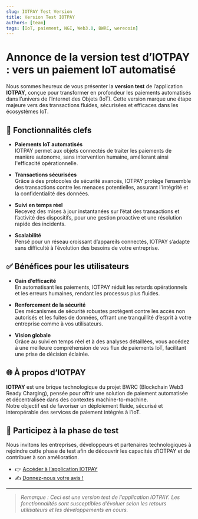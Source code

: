 ```yaml
---
slug: IOTPAY Test Version
title: Version Test IOTPAY
authors: [team]
tags: [IoT, paiement, NGI, Web3.0, BWRC, werecoin]
---
```


# Annonce de la version test d’IOTPAY : vers un paiement IoT automatisé

Nous sommes heureux de vous présenter la **version test** de l’application **IOTPAY**, conçue pour transformer en profondeur les paiements automatisés dans l’univers de l’Internet des Objets (IoT). Cette version marque une étape majeure vers des transactions fluides, sécurisées et efficaces dans les écosystèmes IoT.

## 🔧 Fonctionnalités clefs

- **Paiements IoT automatisés**  
  IOTPAY permet aux objets connectés de traiter les paiements de manière autonome, sans intervention humaine, améliorant ainsi l'efficacité opérationnelle.

- **Transactions sécurisées**  
  Grâce à des protocoles de sécurité avancés, IOTPAY protège l’ensemble des transactions contre les menaces potentielles, assurant l'intégrité et la confidentialité des données.

- **Suivi en temps réel**  
  Recevez des mises à jour instantanées sur l’état des transactions et l’activité des dispositifs, pour une gestion proactive et une résolution rapide des incidents.

- **Scalabilité**  
  Pensé pour un réseau croissant d’appareils connectés, IOTPAY s’adapte sans difficulté à l’évolution des besoins de votre entreprise.

## ✅ Bénéfices pour les utilisateurs

- **Gain d’efficacité**  
  En automatisant les paiements, IOTPAY réduit les retards opérationnels et les erreurs humaines, rendant les processus plus fluides.

- **Renforcement de la sécurité**  
  Des mécanismes de sécurité robustes protègent contre les accès non autorisés et les fuites de données, offrant une tranquillité d’esprit à votre entreprise comme à vos utilisateurs.

- **Vision globale**  
  Grâce au suivi en temps réel et à des analyses détaillées, vous accédez à une meilleure compréhension de vos flux de paiements IoT, facilitant une prise de décision éclairée.

## 🌐 À propos d’IOTPAY

**IOTPAY** est une brique technologique du projet BWRC (Blockchain Web3 Ready Charging), pensée pour offrir une solution de paiement automatisée et décentralisée dans des contextes machine-to-machine.  
Notre objectif est de favoriser un déploiement fluide, sécurisé et interopérable des services de paiement intégrés à l’IoT.

## 🧪 Participez à la phase de test

Nous invitons les entreprises, développeurs et partenaires technologiques à rejoindre cette phase de test afin de découvrir les capacités d’IOTPAY et de contribuer à son amélioration.

- 👉 [Accéder à l’application IOTPAY](https://iotpay.werenode.io)  
- ✍️ [Donnez-nous votre avis !](https://docs.google.com/forms/d/1-JWTfjeJG5ymB0Gcm6YfhZrTJekcClTlujCdKkRZ3Os)

---

> *Remarque : Ceci est une version test de l’application IOTPAY. Les fonctionnalités sont susceptibles d’évoluer selon les retours utilisateurs et les développements en cours.*
